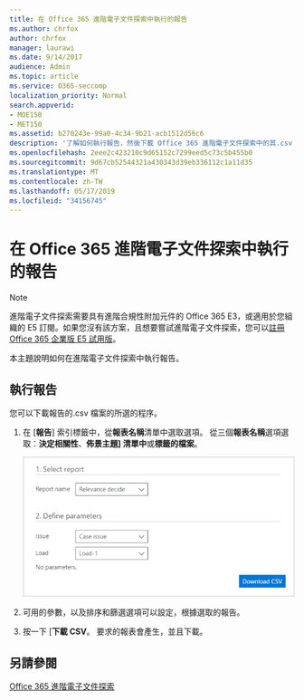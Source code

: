 ```yaml
---
title: 在 Office 365 進階電子文件探索中執行的報告
ms.author: chrfox
author: chrfox
manager: laurawi
ms.date: 9/14/2017
audience: Admin
ms.topic: article
ms.service: O365-seccomp
localization_priority: Normal
search.appverid:
- MOE150
- MET150
ms.assetid: b270243e-99a0-4c34-9b21-acb1512d56c6
description: '了解如何執行報告，然後下載 Office 365 進階電子文件探索中的其.csv 檔案。  '
ms.openlocfilehash: 2eee2c423210c9d65152c7299eed5c73c5b455b0
ms.sourcegitcommit: 9d67cb52544321a430343d39eb336112c1a11d35
ms.translationtype: MT
ms.contentlocale: zh-TW
ms.lasthandoff: 05/17/2019
ms.locfileid: "34156745"
---
```

# <a name="run-reports-in-office-365-advanced-ediscovery"></a>在 Office 365 進階電子文件探索中執行的報告

> [!NOTE]
> 進階電子文件探索需要具有進階合規性附加元件的 Office 365 E3，或適用於您組織的 E5 訂閱。如果您沒有該方案，且想要嘗試進階電子文件探索，您可以[註冊 Office 365 企業版 E5 試用版](https://go.microsoft.com/fwlink/p/?LinkID=698279)。 
  
本主題說明如何在進階電子文件探索中執行報告。
  
## <a name="running-reports"></a>執行報告

您可以下載報告的.csv 檔案的所選的程序。
  
1. 在 [**報告**] 索引標籤中，從**報表名稱**清單中選取選項。 從三個**報表名稱**選項選取：**決定相關性**、**佈景主題] 清單中**或**標籤的檔案**。
    
    ![eDiscovery 分析報告](media/f16aee7a-508f-4acc-99bc-a2c8dec01312.png)
  
2. 可用的參數，以及排序和篩選選項可以設定，根據選取的報告。 
    
3. 按一下 [**下載 CSV**。 要求的報表會產生，並且下載。
    
## <a name="see-also"></a>另請參閱

[Office 365 進階電子文件探索](office-365-advanced-ediscovery.md)

